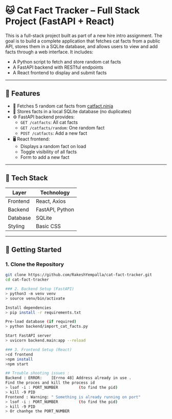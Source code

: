 # 🐱 Cat Fact Tracker – Full Stack Project (FastAPI + React)

This is a full-stack project built as part of a new hire intro assignment. The goal is to build a complete application that fetches cat facts from a public API, stores them in a SQLite database, and allows users to view and add facts through a web interface. It includes:

- A Python script to fetch and store random cat facts
- A FastAPI backend with RESTful endpoints
- A React frontend to display and submit facts

---

## 🎯 Features

- 🔄 Fetches 5 random cat facts from [catfact.ninja](https://catfact.ninja/fact)
- 💾 Stores facts in a local SQLite database (no duplicates)
- ⚙️ FastAPI backend provides:
  - `GET /catfacts`: All cat facts
  - `GET /catfacts/random`: One random fact
  - `POST /catfacts`: Add a new fact
- 🖥️ React frontend:
  - Displays a random fact on load
  - Toggle visibility of all facts
  - Form to add a new fact

---

## 🧰 Tech Stack

| Layer     | Technology       |
|-----------|------------------|
| Frontend  | React, Axios     |
| Backend   | FastAPI, Python  |
| Database  | SQLite           |
| Styling   | Basic CSS        |

---

## 🚀 Getting Started

### 1. Clone the Repository
```bash
git clone https://github.com/RakeshYempalla/cat-fact-tracker.git
cd cat-fact-tracker

### 2. Backend Setup (FastAPI)
> python3 -m venv venv
> source venv/bin/activate

Install dependencies
> pip install -r requirements.txt

Pre-load database (if required)
> python backend/import_cat_facts.py

Start FastAPI server
> uvicorn backend.main:app --reload

### 3. Frontend Setup (React)
>cd frontend
>npm install
>npm start

## Trouble shooting issues :
Backend : ERROR:    [Errno 48] Address already in use .
Find the proces and kill the process id
> lsof -i : PORT_NUMBER         (to find the pid)
> kill -9 PID
Frontend : Warning: " Something is already running on port"
> lsof -i : PORT_NUMBER         (to find the pid)
> kill -9 PID
> Or chanhge the PORT_NUMBER



